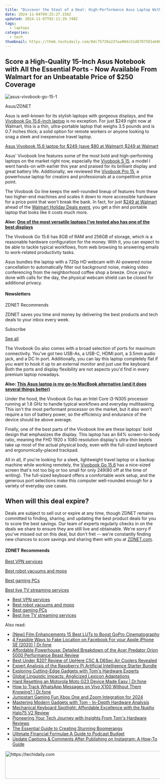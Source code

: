 ```yaml
---
title: "Discover the Steal of a Deal: High-Performance Asus Laptop With Comprehve Ports Available at Walmart For Just $250, Reported"
date: 2024-11-04T09:25:27.156Z
updated: 2024-11-07T02:11:29.740Z
tags:
  - laptops
categories:
  - tech
thumbnail: https://thmb.techidaily.com/8dc75739a23faa00dc51d8707591eb801ba8ab3b385169c77c7289604800839b.jpg
---
```


## Score a High-Quality 15-Inch Asus Notebook with All the Essential Ports - Now Available From Walmart for an Unbeatable Price of $250  Coverage

![asus-vivobook-go-15-1](https://www.zdnet.com/a/img/resize/c956636f94e50eae46bbb1c54a14ff201094c783/2024/09/30/95a8b2d4-f4f5-4d67-86b4-716e6f9cd9b5/asus-vivobook-go-15-1.jpg?auto=webp&precrop=1079,606,x105,y40&width=1280)

Asus/ZDNET

Asus is well-known for its stylish laptops with gorgeous displays, and the [Vivobook Go 15.6-inch laptop](https://goto.walmart.com/c/5597632/565706/9383?sharedid=zdnet&partnerpropertyid=1980086&u=https%3A%2F%2Fwww.walmart.com%2Fip%2FASUS-Vivobook-Go-15-6-PC-Laptop-Intel-i3-N305-8GB-256GB-Win-11-Home-S-mode-Mixed-Black-E1504GA-WS36%2F5727766555&subId1=zd-__COM_CLICK_ID__-dtp) is no exception. For just $249 right now at Walmart, this is a thin, ultra-portable laptop that weighs 3.5 pounds and is 0.7 inches thick; a solid option for remote workers or anyone looking to snag a sleek and inexpensive travel laptop.

[Asus Vivobook 15.6 laptop for $249 (save $80 at Walmart) $249 at Walmart](https://goto.walmart.com/c/5597632/565706/9383?sharedid=zdnet&partnerpropertyid=1980086&u=https%3A%2F%2Fwww.walmart.com%2Fip%2FASUS-Vivobook-Go-15-6-PC-Laptop-Intel-i3-N305-8GB-256GB-Win-11-Home-S-mode-Mixed-Black-E1504GA-WS36%2F5727766555&subId1=zd-__COM_CLICK_ID__-dtp)

Asus' Vivobook line features some of the most bold and high-performing laptops on the market right now, especially the [Vivobook S 15](https://www.zdnet.com/article/one-of-the-best-productivity-laptops-ive-tested-is-not-a-lenovo-thinkpad-or-macbook/), a model I went hands-on with earlier this year and praised for its brilliant display and great battery life. Additionally, we reviewed the [Vivobook Pro 15](https://www.zdnet.com/article/this-asus-laptop-looks-unassuming-but-it-has-a-powerful-feature-creatives-will-love/), a powerhouse laptop for creators and professionals at a competitive price point. 

The Vivobook Go line keeps the well-rounded lineup of features from these two higher-end machines and scales it down to more accessible hardware for a price point that won't break the bank. In fact, for just [$249 at Walmart](https://goto.walmart.com/c/5597632/565706/9383?sharedid=zdnet&partnerpropertyid=1980086&u=https%3A%2F%2Fwww.walmart.com%2Fip%2FASUS-Vivobook-Go-15-6-PC-Laptop-Intel-i3-N305-8GB-256GB-Win-11-Home-S-mode-Mixed-Black-E1504GA-WS36%2F5727766555&subId1=zd-__COM_CLICK_ID__-dtp) ahead of the [Walmart Holiday Deals event](https://goto.walmart.com/c/5597632/565706/9383?sharedid=zdnet&partnerpropertyid=1980086&u=https%3A%2F%2Fwww.walmart.com%2Fshop%2Fdeals&subId1=zd-__COM_CLICK_ID__-dtp), you get a thin and portable laptop that looks like it costs much more.

**Also: [One of the most versatile laptops I've tested also has one of the best displays](https://www.zdnet.com/article/one-of-the-most-versatile-laptops-ive-tested-also-has-one-of-the-best-displays/)**

The Vivobook Go 15.6 has 8GB of RAM and 256GB of storage, which is a reasonable hardware configuration for the money. With it, you can expect to be able to tackle typical workflows, from web browsing to answering emails to work-related productivity tasks. 

Asus bundles the laptop with a 720p HD webcam with AI-powered noise cancellation to automatically filter out background noise, making video conferencing from the neighborhood coffee shop a breeze. Once you're done with calls for the day, the physical webcam shield can be closed for additional privacy. 

#### Newsletters

ZDNET Recommends

ZDNET saves you time and money by delivering the best products and tech deals to your inbox every week.

 Subscribe

[See all](https://www.zdnet.com/newsletters/)

The Vivobook Go also comes with a broad selection of ports for maximum connectivity. You've got two USB-As, a USB-C, HDMI port, a 3.5mm audio jack, and a DC In port. Additionally, you can lay this laptop completely flat if you want to hook it up to an external monitor and just use the keyboard. Both the ports and display flexibility are not aspects you'd find in every premium laptop nowadays.

**Also: [This Asus laptop is my go-to MacBook alternative (and it does several things better)](https://www.zdnet.com/article/this-asus-laptop-is-my-go-to-macbook-alternative-and-it-does-several-things-better/)**

Under the hood, the Vivobook Go has an Intel Core i3-N305 processor running at 1.8 GHz to handle typical workflows and everyday multitasking. This isn't the most performant processor on the market, but it also won't require a ton of battery power, so the efficiency and endurance of the device should be above average.

Finally, one of the best parts of the Vivobook line are these laptops' bold design that emphasizes the display. This laptop has an 84% screen-to-body ratio, meaning the FHD 1920 x 1080 resolution display's ultra-thin bezels take up most of the actual physical body, even with the full-sized keyboard and ergonomically-placed trackpad. 

All in all, if you're looking for a sleek, lightweight travel laptop or a backup machine while working remotely, the [Vivobook Go 15.6](https://goto.walmart.com/c/5597632/565706/9383?sharedid=zdnet&partnerpropertyid=1980086&u=https%3A%2F%2Fwww.walmart.com%2Fip%2FASUS-Vivobook-Go-15-6-PC-Laptop-Intel-i3-N305-8GB-256GB-Win-11-Home-S-mode-Mixed-Black-E1504GA-WS36%2F5727766555&subId1=zd-__COM_CLICK_ID__-dtp) has a nice-sized screen that's not too big or too small for only $249 ($80 off at the time of writing). The full-sized keyboard offers a comfortable work setup, and the generous port selections make this computer well-rounded enough for a variety of everyday use cases. 

## When will this deal expire?

Deals are subject to sell out or expire at any time, though ZDNET remains committed to finding, sharing, and updating the best product deals for you to score the best savings. Our team of experts regularly checks in on the deals we share to ensure they are still live and obtainable. We're sorry if you've missed out on this deal, but don't fret -- we're constantly finding new chances to score savings and sharing them with you at [ZDNET.com](https://www.zdnet.com/). 

#### **ZDNET** Recommends

[Best VPN services](https://www.zdnet.com/article/best-vpn/ "Best VPN services")

[Best robot vacuums and mops](https://www.zdnet.com/article/best-robot-vacuum-mop/ "Best robot vacuums and mops")

[Best gaming PCs](https://www.zdnet.com/article/best-gaming-pc/ "Best gaming PCs")

[Best live TV streaming services](https://www.zdnet.com/article/best-live-tv-streaming-service/ "Best live TV streaming services")

* [Best VPN services](https://www.zdnet.com/article/best-vpn/ "Best VPN services")
* [Best robot vacuums and mops](https://www.zdnet.com/article/best-robot-vacuum-mop/ "Best robot vacuums and mops")
* [Best gaming PCs](https://www.zdnet.com/article/best-gaming-pc/ "Best gaming PCs")
* [Best live TV streaming services](https://www.zdnet.com/article/best-live-tv-streaming-service/ "Best live TV streaming services")

<ins class="adsbygoogle"
     style="display:block"
     data-ad-format="autorelaxed"
     data-ad-client="ca-pub-7571918770474297"
     data-ad-slot="1223367746"></ins>

<ins class="adsbygoogle"
     style="display:block"
     data-ad-client="ca-pub-7571918770474297"
     data-ad-slot="8358498916"
     data-ad-format="auto"
     data-full-width-responsive="true"></ins>

<span class="atpl-alsoreadstyle">Also read:</span>
<div><ul>
<li><a href="https://some-techniques.techidaily.com/new-film-enhancements-15-best-luts-to-boost-gopro-cinematography/"><u>[New] Film Enhancements 15 Best LUTs to Boost GoPro Cinematography</u></a></li>
<li><a href="https://location-social.techidaily.com/4-feasible-ways-to-fake-location-on-facebook-for-your-apple-iphone-se-2020-drfone-by-drfone-virtual-ios/"><u>4 Feasible Ways to Fake Location on Facebook For your Apple iPhone SE (2020) | Dr.fone</u></a></li>
<li><a href="https://hardware-reviews.techidaily.com/affordable-powerhouse-detailed-breakdown-of-the-acer-predator-orion-5000-performance-beast-review/"><u>Affordable Powerhouse: Detailed Breakdown of the Acer Predator Orion 5000 Performance Beast Review</u></a></li>
<li><a href="https://hardware-reviews.techidaily.com/best-under-20-review-of-uphere-c5c-and-d6sec-air-coolers-revealed/"><u>Best Under $20? Review of UpHere C5C & D6Sec Air Coolers Revealed</u></a></li>
<li><a href="https://hardware-reviews.techidaily.com/expert-analysis-of-the-raspberry-pi-artificial-intelligence-starter-bundle/"><u>Expert Analysis of the Raspberry Pi Artificial Intelligence Starter Bundle</u></a></li>
<li><a href="https://hardware-reviews.techidaily.com/exploring-cutting-edge-gadgets-with-toms-hardware-experts/"><u>Exploring Cutting-Edge Gadgets with Tom's Hardware Experts</u></a></li>
<li><a href="https://mondly-stories.techidaily.com/global-linguistic-impacts-anglicized-lexicon-adaptations/"><u>Global Linguistic Impacts: Anglicized Lexicon Adaptations</u></a></li>
<li><a href="https://techidaily.com/hard-resetting-an-motorola-moto-g23-device-made-easy-drfone-by-drfone-reset-android-reset-android/"><u>Hard Resetting an Motorola Moto G23 Device Made Easy | Dr.fone</u></a></li>
<li><a href="https://android-location-track.techidaily.com/how-to-track-whatsapp-messages-on-vivo-x100-without-them-knowing-drfone-by-drfone-virtual-android/"><u>How to Track WhatsApp Messages on Vivo X100 Without Them Knowing? | Dr.fone</u></a></li>
<li><a href="https://extra-support.techidaily.com/jumpstart-gaming-fun-xbox-one-and-zoom-integration-for-2024/"><u>Jumpstart Gaming Fun Xbox One and Zoom Integration for 2024</u></a></li>
<li><a href="https://hardware-reviews.techidaily.com/mastering-modern-gadgets-with-tom-in-depth-hardware-analysis/"><u>Mastering Modern Gadgets with Tom - In-Depth Hardware Analysis</u></a></li>
<li><a href="https://hardware-reviews.techidaily.com/mechanical-keyboard-spotlight-affordable-excellence-with-the-nuphy-halo75-v2-review/"><u>Mechanical Keyboard Spotlight: Affordable Excellence with the Nuphy Halo75 V2 Review</u></a></li>
<li><a href="https://hardware-reviews.techidaily.com/pioneering-your-tech-journey-with-insights-from-toms-hardware-reviews/"><u>Pioneering Your Tech Journey with Insights From Tom's Hardware Reviews</u></a></li>
<li><a href="https://snapchat-videos.techidaily.com/the-essential-guide-to-creating-stunning-boomerangs/"><u>The Essential Guide to Creating Stunning Boomerangs</u></a></li>
<li><a href="https://extra-hints.techidaily.com/ultimate-financial-formulae-a-guide-to-podcast-budget/"><u>Ultimate Financial Formulae A Guide to Podcast Budget</u></a></li>
<li><a href="https://tech-renaissance.techidaily.com/update-captions-and-comments-after-publishing-on-instagram-a-how-to-guide/"><u>Update Captions & Comments After Publishing on Instagram: A How-To Guide</u></a></li>
</ul></div>

<!-- affiliate ads begin -->
<a href="https://appsumo.8odi.net/c/5597632/2118320/7443" target="_top" id="2118320">
  <img src="//a.impactradius-go.com/display-ad/7443-2118320" border="0" alt="https://techidaily.com" width="728" height="90"/>
</a>
<img height="0" width="0" src="https://appsumo.8odi.net/i/5597632/2118320/7443" style="position:absolute;visibility:hidden;" border="0" />
<!-- affiliate ads end -->

